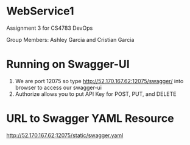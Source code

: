 # WebService1
Assignment 3 for CS4783 DevOps

Group Members: Ashley Garcia and Cristian Garcia

# Running on Swagger-UI
1. We are port 12075 so type http://52.170.167.62:12075/swagger/ into browser to access our swagger-ui
2. Authorize allows you to put API Key for POST, PUT, and DELETE 

# URL to Swagger YAML Resource 
http://52.170.167.62:12075/static/swagger.yaml


